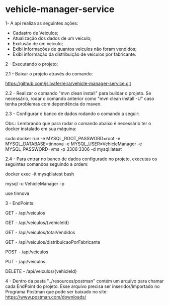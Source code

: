 # vehicle-manager-service

1- A api realiza as seguintes ações:
- Cadastro de Veiculos;
- Atualização dos dados de um veiculo;
- Exclusão de um veiculo;
- Exibi informações de quantos veiculos não foram vendidos;
- Exibi informação da distribuição de veículos por fabricante.

2 - Executando o projeto:

2.1 - Baixar o projeto através do comando:

https://github.com/jsilvaferreira/vehicle-manager-service.git

2.2 - Realizar o comando "mvn clean install" para buildar o projeto. Se necessário, rodar o comando anterior como "mvn clean install  -U" caso tenha problemas com dependência do maven.

2.3 - Configurar o banco de dados rodando o comando a seguir:

Obs.: Lembrando que para rodar o comando abaixo é necessário ter o docker instalado em sua máquina:

sudo docker run -e MYSQL_ROOT_PASSWORD=root -e MYSQL_DATABASE=tinnova -e MYSQL_USER=VehicleManager -e MYSQL_PASSWORD=vms -p 3306:3306 -d mysql:latest

2.4 - Para entrar no banco de dados configurado no projeto, executas os seguintes comandos seguindo a ordem:
 
 docker exec -it mysql:latest bash
 
 mysql -u VehicleManager -p
 
 use tinnova

3 - EndPoints:

GET - /api/veiculos

GET - /api/veiculos/{vehicleId}

GET - /api/veiculos/totalVendidos

GET - /api/veiculos/distribuicaoPorFabricante

POST - /api/veiculos

PUT - /api/veiculos

DELETE - /api/veiculos/{vehicleId}

4 - Dentro da pasta "../resources/postman" contém um arquivo para chamar cada EndPoint do projeto. Esse arquivo precisa ser inserido//importado no Programa Postman que pode ser baixado no site: https://www.postman.com/downloads/

